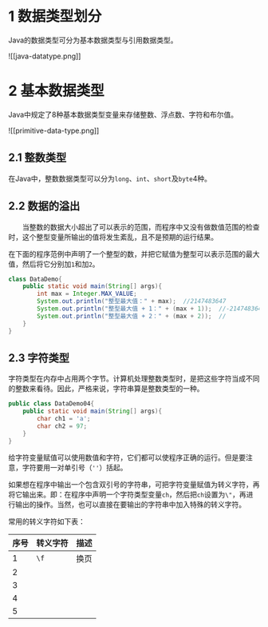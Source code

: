 # 1 数据类型划分

Java的数据类型可分为基本数据类型与引用数据类型。

![[java-datatype.png]]

# 2 基本数据类型

Java中规定了8种基本数据类型变量来存储整数、浮点数、字符和布尔值。

![[primitive-data-type.png]]

## 2.1 整数类型

在Java中，整数数据类型可以分为`long`、`int`、`short`及`byte`4种。

## 2.2 数据的溢出

&emsp;&emsp;当整数的数据大小超出了可以表示的范围，而程序中又没有做数值范围的检查时，这个整型变量所输出的值将发生紊乱，且不是预期的运行结果。

在下面的程序范例中声明了一个整型的数，并把它赋值为整型可以表示范围的最大值，然后将它分别加`1`和加`2`。

```java
class DataDemo{
	public static void main(String[] args){
		int max = Integer.MAX_VALUE;
		System.out.println("整型最大值：" + max);  //2147483647
		System.out.println("整型最大值 + 1：" + (max + 1));  //-2147483648
		System.out.println("整型最大值 + 2：" + (max + 2));  //
	}
}
```

## 2.3 字符类型

字符类型在内存中占用两个字节。计算机处理整数类型时，是把这些字符当成不同的整数来看待。因此，严格来说，字符串算是整数类型的一种。

```java
public class DataDemo04{
	public static void main(String[] args){
		char ch1 = 'a';
		char ch2 = 97;
	}
}
```

给字符变量赋值可以使用数值和字符，它们都可以使程序正确的运行。但是要注意，字符要用一对单引号（`''`）括起。

如果想在程序中输出一个包含双引号的字符串，可把字符变量赋值为转义字符，再将它输出来。即：在程序中声明一个字符类型变量`ch`，然后把`ch`设置为`\"`，再进行输出的操作。当然，也可以直接在要输出的字符串中加入特殊的转义字符。

常用的转义字符如下表：

| 序号  | 转义字符 | 描述  |
| --- | ---- | --- |
| 1   | `\f` | 换页  |
| 2   |      |     |
| 3   |      |     |
| 4   |      |     |
| 5   |      |     |


